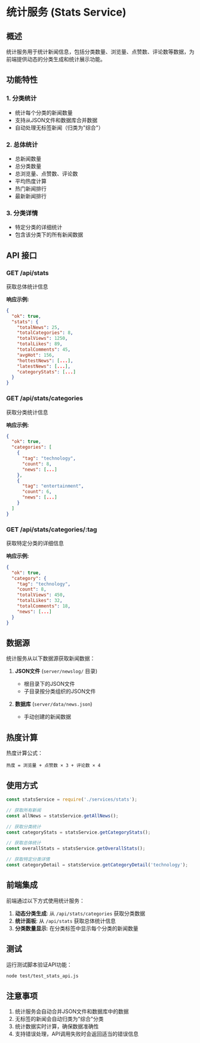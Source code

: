 # 统计服务 (Stats Service)

## 概述

统计服务用于统计新闻信息，包括分类数量、浏览量、点赞数、评论数等数据，为前端提供动态的分类生成和统计展示功能。

## 功能特性

### 1. 分类统计
- 统计每个分类的新闻数量
- 支持从JSON文件和数据库合并数据
- 自动处理无标签新闻（归类为"综合"）

### 2. 总体统计
- 总新闻数量
- 总分类数量
- 总浏览量、点赞数、评论数
- 平均热度计算
- 热门新闻排行
- 最新新闻排行

### 3. 分类详情
- 特定分类的详细统计
- 包含该分类下的所有新闻数据

## API 接口

### GET /api/stats
获取总体统计信息

**响应示例:**
```json
{
  "ok": true,
  "stats": {
    "totalNews": 25,
    "totalCategories": 8,
    "totalViews": 1250,
    "totalLikes": 89,
    "totalComments": 45,
    "avgHot": 156,
    "hottestNews": [...],
    "latestNews": [...],
    "categoryStats": [...]
  }
}
```

### GET /api/stats/categories
获取分类统计信息

**响应示例:**
```json
{
  "ok": true,
  "categories": [
    {
      "tag": "technology",
      "count": 8,
      "news": [...]
    },
    {
      "tag": "entertainment", 
      "count": 6,
      "news": [...]
    }
  ]
}
```

### GET /api/stats/categories/:tag
获取特定分类的详细信息

**响应示例:**
```json
{
  "ok": true,
  "category": {
    "tag": "technology",
    "count": 8,
    "totalViews": 450,
    "totalLikes": 32,
    "totalComments": 18,
    "news": [...]
  }
}
```

## 数据源

统计服务从以下数据源获取新闻数据：

1. **JSON文件** (`server/newslog/` 目录)
   - 根目录下的JSON文件
   - 子目录按分类组织的JSON文件

2. **数据库** (`server/data/news.json`)
   - 手动创建的新闻数据

## 热度计算

热度计算公式：
```
热度 = 浏览量 + 点赞数 × 3 + 评论数 × 4
```

## 使用方式

```javascript
const statsService = require('./services/stats');

// 获取所有新闻
const allNews = statsService.getAllNews();

// 获取分类统计
const categoryStats = statsService.getCategoryStats();

// 获取总体统计
const overallStats = statsService.getOverallStats();

// 获取特定分类详情
const categoryDetail = statsService.getCategoryDetail('technology');
```

## 前端集成

前端通过以下方式使用统计服务：

1. **动态分类生成**: 从 `/api/stats/categories` 获取分类数据
2. **统计面板**: 从 `/api/stats` 获取总体统计信息
3. **分类数量显示**: 在分类标签中显示每个分类的新闻数量

## 测试

运行测试脚本验证API功能：

```bash
node test/test_stats_api.js
```

## 注意事项

1. 统计服务会自动合并JSON文件和数据库中的数据
2. 无标签的新闻会自动归类为"综合"分类
3. 统计数据实时计算，确保数据准确性
4. 支持错误处理，API调用失败时会返回适当的错误信息
